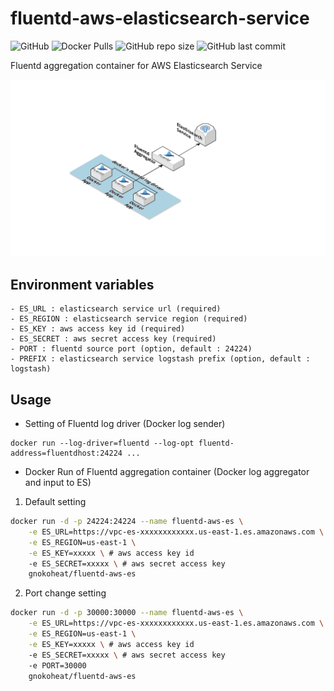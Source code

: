# fluentd-aws-elasticsearch-service
![GitHub](https://img.shields.io/github/license/gnokoheat/fluentd-aws-elasticsearch-service) ![Docker Pulls](https://img.shields.io/docker/pulls/gnokoheat/fluentd-aws-es) ![GitHub repo size](https://img.shields.io/github/repo-size/gnokoheat/fluentd-aws-elasticsearch-service) ![GitHub last commit](https://img.shields.io/github/last-commit/gnokoheat/fluentd-aws-elasticsearch-service)

Fluentd aggregation container for AWS Elasticsearch Service

![](fluentd-es.png)

## Environment variables
```
- ES_URL : elasticsearch service url (required)
- ES_REGION : elasticsearch service region (required)
- ES_KEY : aws access key id (required)
- ES_SECRET : aws secret access key (required)
- PORT : fluentd source port (option, default : 24224)
- PREFIX : elasticsearch service logstash prefix (option, default : logstash)
```

## Usage

- Setting of Fluentd log driver (Docker log sender)
```
docker run --log-driver=fluentd --log-opt fluentd-address=fluentdhost:24224 ...
```
- Docker Run of Fluentd aggregation container (Docker log aggregator and input to ES)

1. Default setting
``` bash
docker run -d -p 24224:24224 --name fluentd-aws-es \
    -e ES_URL=https://vpc-es-xxxxxxxxxxxx.us-east-1.es.amazonaws.com \
    -e ES_REGION=us-east-1 \
    -e ES_KEY=xxxxx \ # aws access key id
    -e ES_SECRET=xxxxx \ # aws secret access key
    gnokoheat/fluentd-aws-es
```

2. Port change setting
``` bash
docker run -d -p 30000:30000 --name fluentd-aws-es \
    -e ES_URL=https://vpc-es-xxxxxxxxxxxx.us-east-1.es.amazonaws.com \
    -e ES_REGION=us-east-1 \
    -e ES_KEY=xxxxx \ # aws access key id
    -e ES_SECRET=xxxxx \ # aws secret access key
    -e PORT=30000
    gnokoheat/fluentd-aws-es
```

